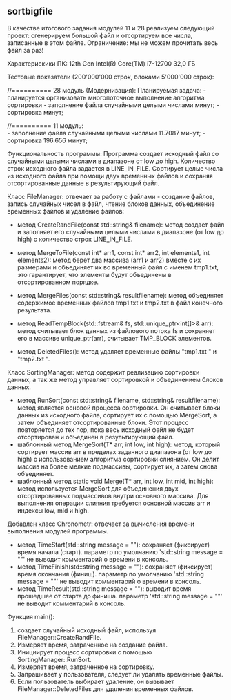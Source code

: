 ## sortbigfile

В качестве итогового задания модулей 11 и 28 реализуем следующий проект: 
сгенерируем большой файл и отсортируем все числа, записанные в этом файле.
Ограничение: мы не можем прочитать весь файл за раз!

Характерискики ПК: 
	12th Gen Intel(R) Core(TM) i7-12700
	32,0 ГБ
	
Тестовые показатели (200'000'000 строк, блоками 5'000'000 строк): 
	
//==========
28 модуль (Модернизация):
Планируемая задача: 
	- планируется организовать многопоточное выполнение алгоритма сортировки
	- заполнение файла случайными целыми числами  минут;
	- сортировка  минут;

//==========
11 модуль:	
	- заполнение файла случайными целыми числами 11.7087 минут;
	- сортировка 196.656 минут;



Функциональность программы:
Программа создает исходный файл со случайными целыми числами в диапазоне 
от low до high. Количество строк исходного файла задается в LINE_IN_FILE.
Сортирует целые числа из исходного файла при помощи двух временных файлов 
и сохраняя отсортированные данные в результирующий файл.


Класс FileManager: отвечает за работу с файлами  - создание файлов, запись 
случайных чисел в файл, чтение блоков данных, объединение временных файлов
и удаление файлов:
- метод CreateRandFile(const std::string& filename): метод создает файл 
  и заполняет его случайными целыми числами в диапазоне (от low до high) с
  количество строк LINE_IN_FILE.
				   
- метод MergeToFile(const int* arr1, const int* arr2, int elements1, int elements2): 
  метод берет два массива (arr1 и arr2) вместе с их размерами и объединяет
  их во временный файл с именем tmp1.txt, это гарантирует, что элементы будут
  объединены в отсортированном порядке.				   
- метод MergeFiles(const std::string& resultfilename): метод объединяет содержимое 
  временных файлов tmp1.txt и tmp2.txt в файл конечного результата.				   
- метод ReadTempBlock(std::fstream& fs, std::unique_ptr<int[]>& arr):
  метод считывает   блок данных из файлового потока fs и сохраняет его в
  массиве unique_ptr(arr), считывает TMP_BLOCK элементов.
- метод DeletedFiles(): метод удаляет временные файлы "tmp1.txt " и "tmp2.txt ".


Класс SortingManager: метод содержит реализацию сортировки данных, а так же 
метод управляет сортировкой и объединением блоков данных.
- метод RunSort(const std::string& filename, std::string& resultfilename):
  метод является основой процесса сортировки. Он считывает блоки данных из
  исходного файла, сортирует их с помощью MergeSort, а затем объединяет
  отсортированные блоки. Этот процесс повторяется до тех пор, пока весь
  исходный файл не будет отсортирован и объединен в результирующий файл.
- шаблонный метод MergeSort(T* arr, int low, int high): метод, который
  сортирует массив arr в пределах заданного диапазона (от low до high) с
  использованием алгоритма сортировки слиянием. Он делит массив на более
  мелкие подмассивы, сортирует их, а затем снова объединяет.				   
- шаблонный метод static void Merge(T* arr, int low, int mid, int high):
  метод используется MergeSort для объединения двух отсортированных подмассивов
  внутри основного массива. Для выполнения операции слияния требуется основной 
  массив arr и индексы low, mid и high.

Добавлен класс Chronometr: отвечает за вычисления времени выполнения модулей программы.
- метод TimeStart(std::string message = ""): сохраняет (фиксирует) время начала (старт).
	параметр по умолчанию 'std::string message = ""' не выводит комментарий о времени в консоль.
- метод TimeFinish(std::string message = ""): сохраняет (фиксирует) время окончания (финиш).
	параметр по умолчанию 'std::string message = ""' не выводит комментарий о времени в консоль.
- метод TimeResult(std::string message = ""): выводит время прошедшее от старта до финиша.
	параметр 'std::string message = ""' не выводит комментарий в консоль.

Функция main():
1. создает случайный исходный файл, используя FileManager::CreateRandFile.
2. Измеряет время, затраченное на создание файла.
3. Инициирует процесс сортировки с помощью SortingManager::RunSort.
4. Измеряет время, затраченное на сортировку.
5. Запрашивает у пользователя, следует ли удалять временные файлы.
6. Если пользователь выбирает удаление, он вызывает FileManager::DeletedFiles для удаления временных файлов.
